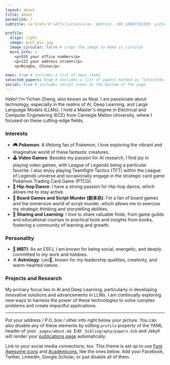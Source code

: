 ```yaml
---
layout: about
title: about
permalink: /
subtitle: <a href='#'>Affiliations</a>. Address. +86 18067391039. yichenz3@alumni.cmu.edu. Etc.

profile:
  align: right
  image: prof_pic.jpg
  image_circular: false # crops the image to make it circular
  more_info: >
    <p>555 your office number</p>
    <p>123 your address street</p>
    <p>Ningbo, China</p>

news: true # includes a list of news items
selected_papers: true # includes a list of papers marked as "selected={true}"
social: true # includes social icons at the bottom of the page
---
```


Hello! I'm Yichen Zheng, also known as Neal. I am passionate about technology, especially in the realms of AI, Deep Learning, and Large Language Models (LLMs). I hold a Master's degree in Electrical and Computer Engineering (ECE) from Carnegie Mellon University, where I focused on these cutting-edge fields.

### Interests

- **🎮 Pokemon**: A lifelong fan of Pokemon, I love exploring the vibrant and imaginative world of these fantastic creatures.
- **🕹️ Video Games**: Besides my passion for AI research, I find joy in playing video games, with League of Legends being a particular favorite. I also enjoy playing Teamfight Tactics (TFT) within the League of Legends universe and occasionally engage in the strategic card game Pokémon Trading Card Game (PTCG).
- **💃 Hip-hop Dance**: I have a strong passion for Hip-hop dance, which allows me to stay active.
- **🎲 Board Games and Script Murder (剧本杀)**: I'm a fan of board games and the immersive world of script murder, which allows me to exercise my strategic thinking and storytelling abilities.
- **🌟 Sharing and Learning**: I love to share valuable finds, from game guilds and educational courses to practical tools and insights from books, fostering a community of learning and growth.

### Personality

- **🧠 MBTI**: As an ESFJ, I am known for being social, energetic, and deeply committed to my work and hobbies.
- **♌ Astrology**: Leo🦁, known for my leadership qualities, creativity, and warm-hearted nature.

### Projects and Research

My primary focus lies in AI and Deep Learning, particularly in developing innovative solutions and advancements in LLMs. I am continually exploring new ways to harness the power of these technologies to solve complex problems and create impactful applications.

-----------

Put your address / P.O. box / other info right below your picture. You can also disable any of these elements by editing `profile` property of the YAML header of your `_pages/about.md`. Edit `_bibliography/papers.bib` and Jekyll will render your [publications page](/al-folio/publications/) automatically.

Link to your social media connections, too. This theme is set up to use [Font Awesome icons](https://fontawesome.com/) and [Academicons](https://jpswalsh.github.io/academicons/), like the ones below. Add your Facebook, Twitter, LinkedIn, Google Scholar, or just disable all of them.
